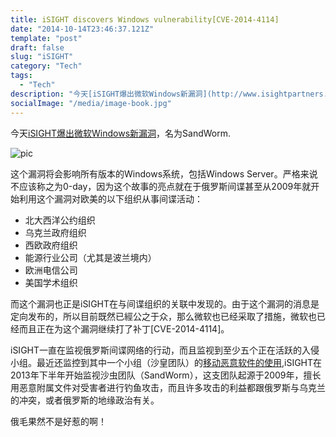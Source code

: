 ```yaml
---
title: iSIGHT discovers Windows vulnerability[CVE-2014-4114] 
date: "2014-10-14T23:46:37.121Z"
template: "post"
draft: false
slug: "iSIGHT"
category: "Tech"
tags:
  - "Tech"
description: "今天[iSIGHT爆出微软Windows新漏洞](http://www.isightpartners.com/2014/10/cve-2014-4114/#)，名为SandWorm."
socialImage: "/media/image-book.jpg"
---
```


今天[iSIGHT爆出微软Windows新漏洞](http://www.isightpartners.com/2014/10/cve-2014-4114/#)，名为SandWorm.

![pic](/media/sand_worm.jpg)

这个漏洞将会影响所有版本的Windows系统，包括Windows Server。严格来说不应该称之为0-day，因为这个故事的亮点就在于俄罗斯间谍甚至从2009年就开始利用这个漏洞对欧美的以下组织从事间谍活动：


- 北大西洋公约组织
- 乌克兰政府组织
- 西欧政府组织
- 能源行业公司（尤其是波兰境内）
- 欧洲电信公司
- 美国学术组织


而这个漏洞也正是iSIGHT在与间谍组织的关联中发现的。由于这个漏洞的消息是定向发布的，所以目前既然已經公之于众，那么微软也已经采取了措施，微软也已经而且正在为这个漏洞继续打了补丁[CVE-2014-4114]。

iSIGHT一直在监视俄罗斯间谍网络的行动，而且监视到至少五个正在活跃的入侵小组。最近还监控到其中一个小组（沙皇团队）的[移动恶意软件的使用](http://www.businessweek.com/articles/2014-10-01/hackers-target-hong-kong-protesters-via-iphones),iSIGHT在2013年下半年开始监视沙虫团队（SandWorm），这支团队起源于2009年，擅长用恶意附属文件对受害者进行钓鱼攻击，而且许多攻击的利益都跟俄罗斯与乌克兰的冲突，或者俄罗斯的地缘政治有关。

俄毛果然不是好惹的啊！